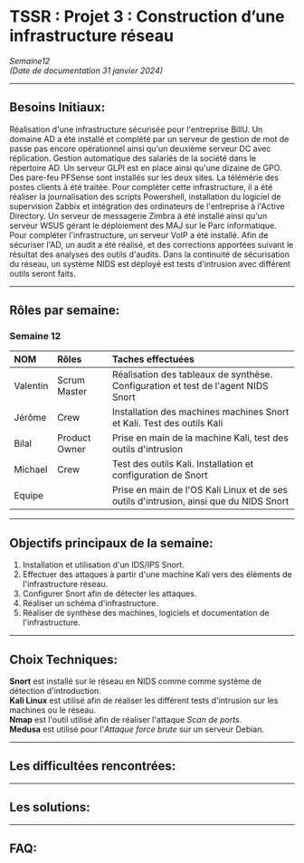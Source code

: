# TSSR : Projet 3 : Construction d’une infrastructure réseau

_Semaine12_  
_(Date de documentation 31 janvier 2024)_
________

## **Besoins Initiaux:**

Réalisation d'une infrastructure sécurisée pour l'entreprise BillU. Un domaine AD a été installé et complété par un serveur de gestion de mot de passe pas encore opérationnel ainsi qu'un deuxième serveur DC avec réplication. Gestion automatique des salariés de la société dans le répertoire AD. Un serveur GLPI est en place ainsi qu'une dizaine de GPO. Des pare-feu PFSense sont installés sur les deux sites. La télémérie des postes clients à été traitée. Pour compléter cette infrastructure, il a été réaliser la journalisation des scripts Powershell, 
installation du logiciel de supervision Zabbix et intégration des ordinateurs de l'entreprise à l'Active Directory. Un serveur de messagerie Zimbra à été installé ainsi qu'un serveur WSUS
gérant le déploiement des MAJ sur le Parc informatique. Pour compléter l'infrastructure, un serveur VoIP a été installé. Afin de sécuriser l'AD, un audit a été réalisé, et des corrections apportées suivant le résultat des analyses des outils d'audits.
Dans la continuité de sécurisation du réseau, un système NIDS est déployé est tests d'intrusion avec différent outils seront faits.

_________
## **Rôles par semaine:**

### Semaine 12 
| NOM | Rôles | Taches effectuées |
| :-- |:----- | :---------- |
| Valentin | Scrum Master | Réalisation des tableaux de synthèse. Configuration et test de l'agent NIDS Snort |
| Jérôme  | Crew | Installation des machines machines Snort et Kali. Test des outils Kali |
| Bilal | Product Owner | Prise en main de la machine Kali, test des outils d'intrusion |
| Michael | Crew | Test des outils Kali. Installation et configuration de Snort |
| Equipe |  | Prise en main de l'OS Kali Linux et de ses outils d'intrusion, ainsi que du NIDS Snort |

__________
## **Objectifs principaux de la semaine:**
1. Installation et utilisation d'un IDS/IPS Snort.
2. Effectuer des attaques à partir d'une machine Kali vers des éléments de l'infrastructure réseau.
3. Configurer Snort afin de détecter les attaques.
4. Réaliser un schéma d'infrastructure.
5. Réaliser de synthèse des machines, logiciels et documentation de l'infrastructure.

___________

## **Choix Techniques:**
**Snort** est installé sur le réseau en NIDS comme comme système de détection d'introduction.   
**Kali Linux** est utilisé afin de réaliser les différent tests d'intrusion sur les machines ou le réseau.  
**Nmap** est l'outil utilisé afin de réaliser l'attaque _Scan de ports_.  
**Medusa** est utilisé pour l'_Attaque force brute_ sur un serveur Debian.  


___________________

## **Les difficultées rencontrées:** 

_____________

## **Les solutions:**

________________
## **FAQ:**
